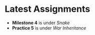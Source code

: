 # Latest Assignments

* **Milestone 4** is under *Snake*
* **Practice 5** is under *War Inheritance*
